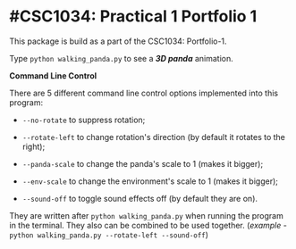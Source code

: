 #CSC1034: Practical 1
Portfolio 1
===========

This package is build as a part of the CSC1034: Portfolio-1.

Type `python walking_panda.py` to see a *__3D panda__* animation.

__Command Line Control__

There are 5 different command line control options implemented into this program:

* `--no-rotate` to suppress rotation;

* `--rotate-left` to change rotation's direction (by default it rotates to the right);

* `--panda-scale` to change the panda's scale to 1 (makes it bigger);

* `--env-scale` to change the environment's scale to 1 (makes it bigger);

* `--sound-off` to toggle sound effects off (by default they are on).

They are written after `python walking_panda.py` when running the program in the terminal.
They also can be combined to be used together. (*example* - `python walking_panda.py --rotate-left --sound-off`)